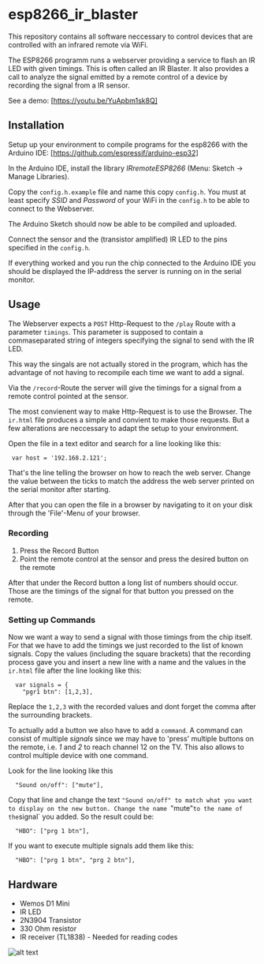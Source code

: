 # esp8266_ir_blaster

This repository contains all software neccessary to control devices that
are controlled with an infrared remote via WiFi.

The ESP8266 programm runs a webserver providing a service to flash an IR LED
with given timings. This is often called an IR Blaster.
It also provides a call to analyze the signal emitted by a remote control of a device
by recording the signal from a IR sensor.

See a demo: [https://youtu.be/YuApbm1sk8Q]

## Installation

Setup up your environment to compile programs for the esp8266 with the Arduino IDE:
[https://github.com/espressif/arduino-esp32]

In the Arduino IDE, install the library *IRremoteESP8266* (Menu: Sketch -> Manage Libraries).

Copy the `config.h.example` file and name this copy `config.h`.
You must at least specify *SSID* and *Password* of your WiFi in the `config.h` to be 
able to connect to the Webserver.

The Arduino Sketch should now be able to be compiled and uploaded.

Connect the sensor and the (transistor amplified) IR LED to the pins specified in the
`config.h`.

If everything worked and you run the chip connected to the Arduino IDE you should be displayed the IP-address the server is running on in the serial monitor.

## Usage

The Webserver expects a `POST` Http-Request to the `/play` Route with a parameter `timings`. This parameter is supposed to contain a commaseparated string of integers specifying the signal to send with the IR LED.

This way the singals are not actually stored in the program, which has the advantage of not having to recompile each time we want to add a signal.

Via the `/record`-Route the server will give the timings for a signal from a remote control pointed at the sensor.

The most convienent way to make Http-Request is to use the Browser.
The `ir.html` file produces a simple and convient to make those requests.
But a few alterations are neccessary to adapt the setup to your environment.

Open the file in a text editor and search for a line looking like this:

```
 var host = '192.168.2.121';
```

That's the line telling the browser on how to reach the web server.
Change the value between the ticks to match the address the web server printed
on the serial monitor after starting.

After that you can open the file in a browser by navigating to it on your disk through the 'File'-Menu of your browser.

### Recording

1. Press the Record Button
2. Point the remote control at the sensor and press the desired button on the remote

After that under the Record button a long list of numbers should occur.
Those are the timings of the signal for that button you pressed on the remote.

### Setting up Commands

Now we want a way to send a signal with those timings from the chip itself.
For that we have to add the timings we just recorded to the list of known signals.
Copy the values (including the square brackets) that the recording process gave
 you and insert a new line with a name and the values in the `ir.html` file after the line looking like this:

```
  var signals = {
    "pgr1 btn": [1,2,3],
```
Replace the `1,2,3` with the recorded values and dont forget the comma after the surrounding brackets.

To actually add a button we also have to add a `command`. A command can consist of multiple *signals* since we may have to 'press' multiple buttons on the remote, i.e. *1* and *2* to reach channel 12 on the TV.
This also allows to control multiple device with one command.

Look for the line looking like this

```
  "Sound on/off": ["mute"],
```
Copy that line and change the text `"Sound on/off" to match what you want to display on the new button.
Change the name `"mute"` to the name of the `signal` you added. So the result could be:

```
  "HBO": ["prg 1 btn"],
```

If you want to execute multiple signals add them like this:

```
  "HBO": ["prg 1 btn", "prg 2 btn"],
```


## Hardware

- Wemos D1 Mini
- IR LED
- 2N3904 Transistor
- 330 Ohm resistor
- IR receiver (TL1838) - Needed for reading codes

![alt text](http://i.imgur.com/druTsOU.png "circuit")

